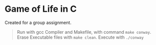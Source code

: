 # Game of Life in C

Created for a group assignment.

> Run with gcc Compiler and Makefile, with command `make conway`. Erase Executable files with `make clean`.
> Execute with `./conway`
